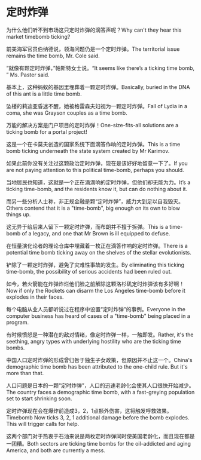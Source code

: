 # 定时炸弹

<p><span class="chinese">为什么他们听不到市场这只定时炸弹的滴答声呢？</span><span class="english">Why can't they hear this market timebomb ticking?</span></p>

<p><span class="chinese">前美海军官员伯纳德说，领海问题仍是一个定时炸弹。</span><span class="english">The territorial issue remains the time bomb, Mr. Cole said.</span></p>

<p><span class="chinese">“就像有颗定时炸弹，”帕斯特女士说。</span><span class="english">“It seems like there’s a ticking time bomb, ” Ms. Paster said.</span></p>

<p><span class="chinese">基本上，这种蚂蚁的基因里埋葬着一颗定时炸弹。</span><span class="english">Basically, buried in the DNA of this ant is a little time bomb.</span></p>

<p><span class="chinese">坠楼的莉迪亚昏迷不醒，她被格雷森夫妇视为一颗定时炸弹。</span><span class="english">Fall of Lydia in a coma, she was Grayson couples as a time bomb.</span></p>

<p><span class="chinese">万能的解决方案是门户项目的定时炸弹！</span><span class="english">One-size-fits-all solutions are a ticking bomb for a portal project!</span></p>

<p><span class="chinese">这是一个在卡莫夫创造的国家系统下面滴答作响的定时炸弹。</span><span class="english">This is a time bomb ticking underneath the state system created by Mr Karimov.</span></p>

<p><span class="chinese">如果此前你没有关注过这颗政治定时炸弹，现在是该好好地留意一下了。</span><span class="english">If you are not paying attention to this political time-bomb, perhaps you should.</span></p>

<p><span class="chinese">当地居民也知道，这就是一个正在滴滴响的定时炸弹，但他们却无能为力。</span><span class="english">It’s a ticking time-bomb, and the residents know it, but can do nothing about it.</span></p>

<p><span class="chinese">而另一些分析人士称，非正规金融是颗“定时炸弹”，威力大到足以自我毁灭。</span><span class="english">Others contend that it is a "time-bomb", big enough on its own to blow things up.</span></p>

<p><span class="chinese">这无异于给后来人留下一颗定时炸弹，而布朗并不擅于拆弹。</span><span class="english">This is a time-bomb of a legacy, and one that Mr Brown is ill equipped to defuse.</span></p>

<p><span class="chinese">在恒量演化论者的理论仓库中埋藏着一枚正在滴答作响的定时炸弹。</span><span class="english">There is a potential time bomb ticking away on the shelves of the stellar evolutionists.</span></p>

<p><span class="chinese">铲除了一颗定时炸弹，避免了灾难性事故的发生。</span><span class="english">By eliminating this ticking time-bomb, the possibility of serious accidents had been ruled out.</span></p>

<p><span class="chinese">如今，若火箭能在炸弹炸烂他们脸之前解除这颗洛杉矶定时炸弹该有多好啊！</span><span class="english">Now if only the Rockets can disarm the Los Angeles time-bomb before it explodes in their faces.</span></p>

<p><span class="chinese">每个电脑从业人员都听说过在程序中设置“定时炸弹”的事例。</span><span class="english">Everyone in the computer business has heard of cases of a "time-bomb" being placed in a program.</span></p>

<p><span class="chinese">有时候愤怒是一种潜在的敌对情绪，像定时炸弹一样，一触即发。</span><span class="english">Rather, it's the seething, angry types with underlying hostility who are the ticking time bombs.</span></p>

<p><span class="chinese">中国人口定时炸弹的形成曾归咎于独生子女政策，但原因并不止这一个。</span><span class="english">China's demographic time bomb has been attributed to the one-child rule. But it's more than that.</span></p>

<p><span class="chinese">人口问题是日本的一颗“定时炸弹”，人口的迅速老龄化会使其人口很快开始减少。</span><span class="english">The country faces a demographic time bomb, with a fast-greying population set to start shrinking soon.</span></p>

<p><span class="chinese">定时炸弹现在会在爆炸前造成3，2，1点额外伤害，这将触发呼救效果。</span><span class="english">Timebomb Now ticks 3, 2, 1 additional damage before the bomb explodes. This will trigger calls for help.</span></p>

<p><span class="chinese">这两个部门对于热衷于石油来说是两枚定时炸弹同时使美国老龄化，而且现在都是一团糟。</span><span class="english">Both sectors are ticking time bombs for the oil-addicted and aging America, and both are currently a mess.</span></p>

